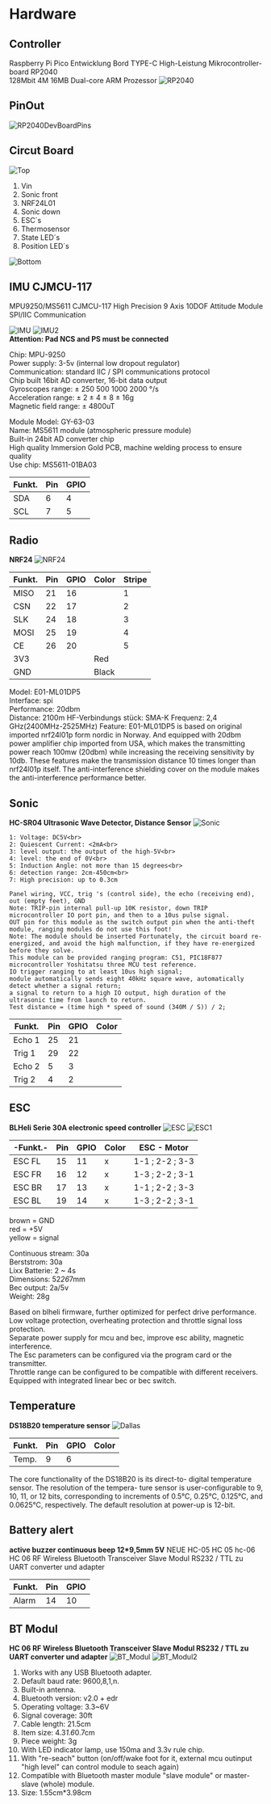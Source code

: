 # Hardware
## Controller
Raspberry Pi Pico Entwicklung Bord TYPE-C High-Leistung Mikrocontroller-board RP2040<br>  128Mbit 4M 16MB Dual-core ARM Prozessor
![RP2040](../images/RP2040.jpg)

## PinOut
![RP2040DevBoardPins](../images/picoPins.jpg)  

## Circut Board
![Top](../images/Board_topview_1.jpg)
1.  Vin
2. Sonic front
3. NRF24L01
4. Sonic down
5. ESC´s
6. Thermosensor
7. State LED´s
8. Position LED´s

![Bottom](../images/Board_backside_1.png)

## IMU CJMCU-117
MPU9250/MS5611 CJMCU-117 High Precision 9 Axis 10DOF Attitude Module SPI/IIC Communication

![IMU](../images/IMU.JPG)
![IMU2](../images/IMU_2.JPG)<br  >
**Attention: Pad NCS and PS must be connected**

Chip: MPU-9250<br> 
Power supply: 3-5v (internal low dropout regulator)<br> 
Communication: standard IIC / SPI communications protocol<br> 
Chip built 16bit AD converter, 16-bit data output<br> 
Gyroscopes range: ± 250 500 1000 2000 °/s<br> 
Acceleration range: ± 2 ± 4 ± 8 ± 16g<br> 
Magnetic field range: ± 4800uT<br> 

Module Model: GY-63-03<br> 
Name: MS5611 module (atmospheric pressure module)<br> 
Built-in 24bit AD converter chip<br> 
High quality Immersion Gold PCB, machine welding process to ensure quality<br> 
Use chip: MS5611-01BA03

|Funkt.|Pin |GPIO|
|------|----|----|
|  SDA | 6  | 4  |
|  SCL | 7  | 5  |

## Radio
**NRF24**
![NRF24](../images/NRF24.JPG)

|Funkt.|Pin |GPIO|Color|Stripe|
|------|----|----|-----|------|
| MISO | 21 | 16 |     |   1  | 
| CSN  | 22 | 17 |     |   2  |
| SLK  | 24 | 18 |     |   3  |
| MOSI | 25 | 19 |     |   4  |
| CE   | 26 | 20 |     |   5  |
| 3V3  |    |    | Red |      |
| GND  |    |    |Black|      |

Model: E01-ML01DP5<br>
Interface: spi<br>
Performance: 20dbm<br>
Distance: 2100m
HF-Verbindungs stück: SMA-K
Frequenz: 2,4 GHz(2400MHz-2525MHz)
Feature: E01-ML01DP5 is based on original imported nrf24l01p form nordic in Norway. And equipped with 20dbm power amplifier chip imported from USA, which makes the transmitting power reach 100mw (20dbm) while increasing the receiving sensitivity by 10db. These features make the transmission distance 10 times longer than nrf24l01p itself. The anti-interference shielding cover on the module makes the anti-interference performance better.

## Sonic
**HC-SR04 Ultrasonic Wave Detector, Distance Sensor**
![Sonic](../images/HCSR04.JPG)

    1: Voltage: DC5V<br> 
    2: Quiescent Current: <2mA<br> 
    3: level output: the output of the high-5V<br> 
    4: level: the end of 0V<br> 
    5: Induction Angle: not more than 15 degrees<br> 
    6: detection range: 2cm-450cm<br> 
    7: High precision: up to 0.3cm

    Panel wiring, VCC, trig 's (control side), the echo (receiving end), out (empty feet), GND
    Note: TRIP-pin internal pull-up 10K resistor, down TRIP microcontroller IO port pin, and then to a 10us pulse signal.
    OUT pin for this module as the switch output pin when the anti-theft module, ranging modules do not use this foot!
    Note: The module should be inserted Fortunately, the circuit board re-energized, and avoid the high malfunction, if they have re-energized before they solve.
    This module can be provided ranging program: C51, PIC18F877 microcontroller Yoshitatsu three MCU test reference.
    IO trigger ranging to at least 10us high signal;
    module automatically sends eight 40kHz square wave, automatically detect whether a signal return;
    a signal to return to a high IO output, high duration of the ultrasonic time from launch to return.
    Test distance = (time high * speed of sound (340M / S)) / 2;

|Funkt. |Pin |GPIO|Color|
|-------|----|----|-----|
|Echo 1 | 25 | 21 |
|Trig 1 | 29 | 22 |
|Echo 2 | 5  | 3  |
|Trig 2 | 4  | 2  |

## ESC
**BLHeli Serie 30A electronic speed controller**
![ESC](../images/ESC.jpg)
![ESC1](../images/ILRIZ44N.jpg)

|-Funkt.-|Pin |GPIO|Color|  ESC - Motor  |
|--------|----|----|-----|---------------|
| ESC FL | 15 | 11 |  x  | 1-1 ; 2-2 ; 3-3 |
| ESC FR | 16 | 12 |  x  | 1-3 ; 2-2 ; 3-1 |
| ESC BR | 17 | 13 |  x  | 1-1 ; 2-2 ; 3-3 |
| ESC BL | 19 | 14 |  x  | 1-3 ; 2-2 ; 3-1 |

brown = GND<br>
red = +5V<br>
yellow = signal<br>

Continuous stream: 30a<br>
Berststrom: 30a<br>
Lixx Batterie: 2 ~ 4s<br>
Dimensions: 52*26*7mm<br>
Bec output: 2a/5v<br>
Weight: 28g<br>

Based on blheli firmware, further optimized for perfect drive performance.<br>
Low voltage protection, overheating protection and throttle signal loss protection.<br>
Separate power supply for mcu and bec, improve esc ability, magnetic interference.<br>
The Esc parameters can be configured via the program card or the transmitter.<br>
Throttle range can be configured to be compatible with different receivers.<br>
Equipped with integrated linear bec or bec switch.<br>

## Temperature
**DS18B20 temperature sensor**
![Dallas](../images/Dallas.jpg)

|Funkt. |Pin |GPIO|Color|
|-------|----|----|-----|
|Temp.  | 9  | 6  |

The core functionality of the DS18B20 is its direct-to- digital temperature sensor. The resolution of the tempera- ture sensor is user-configurable to 9, 10, 11, or 12 bits, corresponding to increments of 0.5°C, 0.25°C, 0.125°C, and 0.0625°C, respectively. The default resolution at power-up is 12-bit.

## Battery alert
**active buzzer continuous beep 12*9,5mm 5V**
NEUE HC-05 HC 05 hc-06 HC 06 RF Wireless Bluetooth Transceiver Slave Modul RS232 / TTL zu UART converter und adapter

|Funkt. |Pin |GPIO|
|-------|----|----|
| Alarm | 14 | 10 |

## BT Modul
**HC 06 RF Wireless Bluetooth Transceiver Slave Modul RS232 / TTL zu UART converter und adapter**
![BT_Modul](../images/BT_HC6_1.png)
![BT_Modul2](../images/BT_HC6_2.png)

1. Works with any USB Bluetooth adapter.
2. Default baud rate: 9600,8,1,n.
3. Built-in antenna.
4. Bluetooth version: v2.0 + edr
5. Operating voltage: 3.3~6V
6. Signal coverage: 30ft
7. Cable length: 21.5cm
8. Item size: 4.3*1.6*0.7cm
9. Piece weight: 3g
10. With LED indicator lamp, use 150ma and 3.3v rule chip.
11. With "re-seach" button (on/off/wake foot for it, external mcu outinput "high level" can control module to seach again)
12. Compatible with Bluetooth master module "slave module" or master-slave (whole) module.
13. Size: 1.55cm*3.98cm
